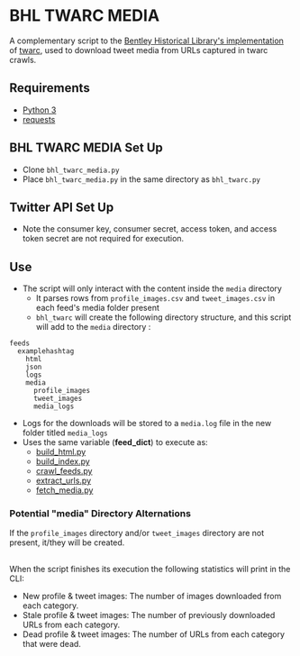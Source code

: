 # BHL TWARC MEDIA
A complementary script to the [Bentley Historical Library's implementation](https://github.com/bentley-historical-library/bhl_twarc) of [twarc](https://github.com/edsu/twarc), used to download tweet media from URLs captured in twarc crawls.

## Requirements
* [Python 3](https://www.python.org/)
* [requests](https://pypi.org/project/requests/)

## BHL TWARC MEDIA Set Up
* Clone `bhl_twarc_media.py`
* Place `bhl_twarc_media.py` in the same directory as `bhl_twarc.py`

## Twitter API Set Up
* Note the consumer key, consumer secret, access token, and access token secret are not required for execution.

## Use
* The script will only interact with the content inside the `media` directory
  * It parses rows from `profile_images.csv` and `tweet_images.csv` in each feed's media folder present
  * `bhl_twarc` will create the following directory structure, and this script will add to the `media` directory :
```
feeds
  examplehashtag
    html
    json
    logs
    media
      profile_images
      tweet_images
      media_logs
```

* Logs for the downloads will be stored to a `media.log` file in the new folder titled `media_logs` 
* Uses the same variable (**feed_dict**) to execute as:
  * [build_html.py](https://github.com/bentley-historical-library/bhl_twarc/blob/master/scripts/build_html.py)
  * [build_index.py](https://github.com/bentley-historical-library/bhl_twarc/blob/master/scripts/build_index.py)
  * [crawl_feeds.py](https://github.com/bentley-historical-library/bhl_twarc/blob/master/scripts/crawl_feeds.py)
  * [extract_urls.py](https://github.com/bentley-historical-library/bhl_twarc/blob/master/scripts/extract_urls.py)
  * [fetch_media.py](https://github.com/bentley-historical-library/bhl_twarc/blob/master/scripts/fetch_media.py)
  
### Potential "media" Directory Alternations
If the `profile_images` directory and/or `tweet_images` directory are not present, it/they will be created.

## 
When the script finishes its execution the following statistics will print in the CLI:
* New profile & tweet images: The number of images downloaded from each category.
* Stale profile & tweet images: The number of previously downloaded URLs from each category.
* Dead profile & tweet images: The number of URLs from each category that were dead.
